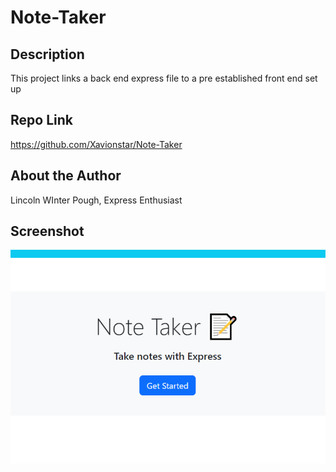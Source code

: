 # Note-Taker

## Description
This project links a back end express file to a pre established front end set up

## Repo Link
https://github.com/Xavionstar/Note-Taker

## About the Author
Lincoln WInter Pough, Express Enthusiast

## Screenshot
![picture of web page](https://github.com/Xavionstar/Note-Taker/blob/main/public/assets/note-taker.png?raw=true)
